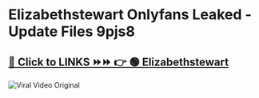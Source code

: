 
 # Elizabethstewart Onlyfans Leaked - Update Files 9pjs8

## <h2><a href="https://clipsfans.com/Elizabethstewart&ref=git">🔗 Click to LINKS ⏩⏩ 👉 🟢 Elizabethstewart </a></h2>

<a href="https://clipsfans.com/Elizabethstewart&ref=git" rel="nofollow" data-target="animated-image.originalLink"><img src="https://i.ibb.co.com/xMMVF88/686577567.gif" alt="Viral Video Original" style="max-width: 100%; display: inline-block;" data-target="animated-image.originalImage"></a>

